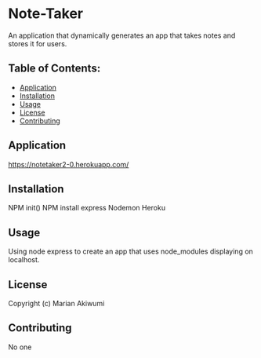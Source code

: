 # Note-Taker
An application that dynamically generates an app that takes notes and stores it for users.

## Table of Contents: 
* [Application](#application)
* [Installation](#installation)
* [Usage](#usage)
* [License](#license)
* [Contributing](#contributing)

## Application
https://notetaker2-0.herokuapp.com/

## Installation  

NPM init()
NPM install express
Nodemon
Heroku

## Usage

Using node express to create an app that uses node_modules displaying on localhost.

## License
Copyright (c) Marian Akiwumi

## Contributing
No one